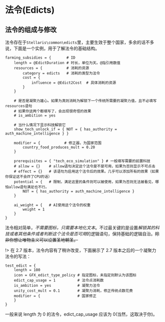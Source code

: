# 法令(Edicts)

<script>
    redirect_github('common_modding/edicts.md')
</script>

## 法令的组成与修改

法令存在于`Stellaris\common\edicts`里，主要生效于整个国家，多余的话不多说，下面是一个实例，用于了解法令的基础结构。

```pdx
farming_subsidies = {       # ID
    length = @EdictDuration # 时长，单位为天。@指引用数值
    resources = {           # 消耗的资源
        category = edicts   # 消耗的类型为法令
        cost = {
            influence = @Edict2Cost  # 具体消耗的资源
        }
    }

    # 是否是凝聚力雄心。如果为真则消耗为解锁下一个传统所需要的凝聚力值，且不必填写resources语句
    # 如果你这两个都填写了，会出现很奇怪的效果
    # is_ambition = yes

    # 当什么情况下显示科技解锁它
    show_tech_unlock_if = { NOT = { has_authority = auth_machine_intelligence } }

    modifier = {           # 修正器，为国家范围
        country_food_produces_mult = 0.20
    }

    prerequisites = { "tech_eco_simulation" } # 一般填写需要的前置科技
    # allow = {}    # allow语句决定这个法令是不是可用，如果为否则显示不可点击
    # effect = {}   # 该语句为启用这个法令后的效果。几乎可以添加所有的效果（如果你保证这不会炸了CPU的话）
    potential = {   # 限制，满足这里的条件则可以被使用，如果为否则无法被看见，哪怕allow语句满足也不行。
        NOT = { has_authority = auth_machine_intelligence }
    }

    ai_weight = {   # AI使用这个法令的权重
        weight = 1
    }
}
```

法令相对简单，_不需要图标，只需要本地化文本_。不过最关键的是设置*解锁其的科技或者其他条件或者判断这个法令是否可用*的逻辑语句，保持基础的逻辑自治。<s>除非你想让唯物主义可以设置圣地朝圣。</s>

!> 在 2.7 版本，法令内容有了稍许改变，下面展示了 2.7 版本之后的一个凝聚力法令的写法：

```pdx
test_edict = {
    length = 100
    icon = GFX_edict_type_policy # 指定图标，未指定则默认为该图标
    edict_cap_usage = 1          # 法令点消耗数
    is_ambition = yes            # 凝聚力法令
    unity_cost_mult = 0.1        # 凝聚力消耗，修正传统点数花费
    modifier = {                 # 国家修正
    }
}
```

一般来说 length 为 0 的法令，edict_cap_usage 应该为 0(当然，这取决于你)。
